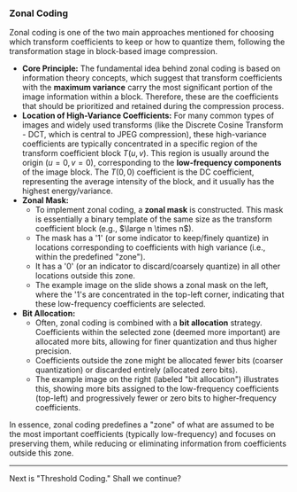 ### Zonal Coding

Zonal coding is one of the two main approaches mentioned for choosing which transform coefficients to keep or how to quantize them, following the transformation stage in block-based image compression.

* **Core Principle:** The fundamental idea behind zonal coding is based on information theory concepts, which suggest that transform coefficients with the **maximum variance** carry the most significant portion of the image information within a block. Therefore, these are the coefficients that should be prioritized and retained during the compression process.
* **Location of High-Variance Coefficients:** For many common types of images and widely used transforms (like the Discrete Cosine Transform - DCT, which is central to JPEG compression), these high-variance coefficients are typically concentrated in a specific region of the transform coefficient block $T(u,v)$. This region is usually around the origin $(u=0, v=0)$, corresponding to the **low-frequency components** of the image block. The $T(0,0)$ coefficient is the DC coefficient, representing the average intensity of the block, and it usually has the highest energy/variance.
* **Zonal Mask:**
    * To implement zonal coding, a **zonal mask** is constructed. This mask is essentially a binary template of the same size as the transform coefficient block (e.g., $\large n \times n$).
    * The mask has a '1' (or some indicator to keep/finely quantize) in locations corresponding to coefficients with high variance (i.e., within the predefined "zone").
    * It has a '0' (or an indicator to discard/coarsely quantize) in all other locations outside this zone.
    * The example image on the slide shows a zonal mask on the left, where the '1's are concentrated in the top-left corner, indicating that these low-frequency coefficients are selected.
* **Bit Allocation:**
    * Often, zonal coding is combined with a **bit allocation** strategy. Coefficients within the selected zone (deemed more important) are allocated more bits, allowing for finer quantization and thus higher precision.
    * Coefficients outside the zone might be allocated fewer bits (coarser quantization) or discarded entirely (allocated zero bits).
    * The example image on the right (labeled "bit allocation") illustrates this, showing more bits assigned to the low-frequency coefficients (top-left) and progressively fewer or zero bits to higher-frequency coefficients.

In essence, zonal coding predefines a "zone" of what are assumed to be the most important coefficients (typically low-frequency) and focuses on preserving them, while reducing or eliminating information from coefficients outside this zone.

---
Next is "Threshold Coding." Shall we continue?